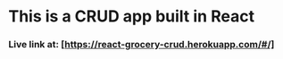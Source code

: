 # This is a CRUD app built in React

### Live link at: [https://react-grocery-crud.herokuapp.com/#/]
